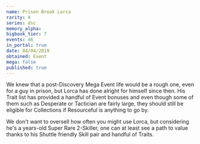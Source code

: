 ```yaml
---
name: Prison Break Lorca
rarity: 4
series: dsc
memory_alpha:
bigbook_tier: 7
events: 46
in_portal: true
date: 04/04/2019
obtained: Event
mega: false
published: true
---
```


We knew that a post-Discovery Mega Event life would be a rough one, even for a guy in prison, but Lorca has done alright for himself since then. His Trait list has provided a handful of Event bonuses and even though some of them such as Desperate or Tactician are fairly large, they should still be eligible for Collections if Resourceful is anything to go by.

We don't want to oversell how often you might use Lorca, but considering he's a years-old Super Rare 2-Skiller, one can at least see a path to value thanks to his Shuttle friendly Skill pair and handful of Traits.
